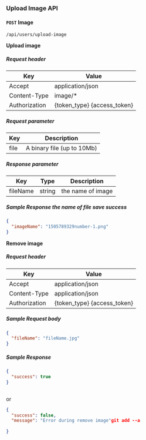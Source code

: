 ### Upload Image API
#### `POST` Image

```
/api/users/upload-image
```
**Upload image**

##### Request header
| Key | Value |
|---|---|
| Accept | application/json |
| Content-Type | image/* |
| Authorization | {token_type} {access_token} |

##### Request parameter
| Key | Description |
|---|---|
| file |  A binary file (up to 10Mb) |

##### Response parameter

| Key | Type | Description |
|---|---|---|
| fileName | string | the name of image |

##### Sample Response the name of file save success
```json
{
  "imageName": "1505789329number-1.png"
}
```

**Remove image**

##### Request header
| Key | Value |
|---|---|
| Accept | application/json |
| Content-Type | application/json |
| Authorization | {token_type} {access_token} |

##### Sample Request body
```json
{
  "fileName": "fileName.jpg"
}
```

##### Sample Response

```json
{
  "success": true
}
  
```

or

```json
{
  "success": false,
  "message": "Error during remove image"git add --a
  
}
```